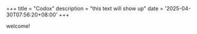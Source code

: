 +++
title = "Codox"
description = "this text will show up"
date = '2025-04-30T07:56:20+08:00'
+++

welcome!
